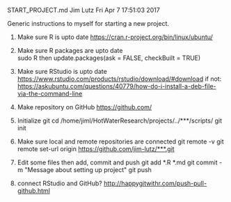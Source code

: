 START_PROJECT.md
Jim Lutz  Fri Apr  7 17:51:03 2017

Generic instructions to myself for starting a new project. 

1) Make sure R is upto date
  https://cran.r-project.org/bin/linux/ubuntu/
  
2) Make sure R packages are upto date  
    sudo R 
  then 
    update.packages(ask = FALSE, checkBuilt = TRUE)
  
2) Make sure RStudio is upto date
  https://www.rstudio.com/products/rstudio/download/#download
  if not:
  https://askubuntu.com/questions/40779/how-do-i-install-a-deb-file-via-the-command-line
  
3) Make repository on GitHub
  https://github.com/
  
4) Initialize git
  cd /home/jiml/HotWaterResearch/projects/../***/scripts/
  git init
  
5) Make sure local and remote repositories are connected
  git remote -v
  git remote set-url origin https://github.com/jim-lutz/***.git

6) Edit some files then add, commit and push
  git add *.R *.md
  git commit -m "Message about setting up project"
  git push
  
7) connect RStudio and GitHub?
  http://happygitwithr.com/push-pull-github.html
  
  
  



